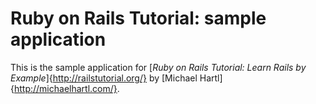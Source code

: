 # Ruby on Rails Tutorial: sample application

This is the sample application for
[*Ruby on Rails Tutorial: Learn Rails by Example*]{http://railstutorial.org/}
by [Michael Hartl]{http://michaelhartl.com/}.